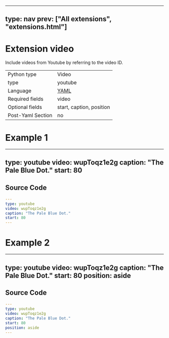 



---
type: nav
prev: ["All extensions", "extensions.html"]
---





# Extension video

Include videos from Youtube by referring to the video ID.




<table class="table"><tbody><td>Python type</td><td>Video</td>
<tr></tr>
<td>type</td><td>youtube</td>
<tr></tr>
<td>Language</td><td><a href="#">YAML</a></td>
<tr></tr>
<td>Required fields</td><td>video</td>
<tr></tr>
<td>Optional fields</td><td>start, caption, position</td>
<tr></tr>
<td>Post-Yaml Section</td><td>no</td>
<tr></tr></tbody></table>






# Example 1

---
type: youtube
video: wupToqz1e2g
caption: "The Pale Blue Dot."
start: 80
---






## Source Code

```yaml
---
type: youtube
video: wupToqz1e2g
caption: "The Pale Blue Dot."
start: 80
---
```






# Example 2

---
type: youtube
video: wupToqz1e2g
caption: "The Pale Blue Dot."
start: 80
position: aside
---






## Source Code

```yaml
---
type: youtube
video: wupToqz1e2g
caption: "The Pale Blue Dot."
start: 80
position: aside
---
```



